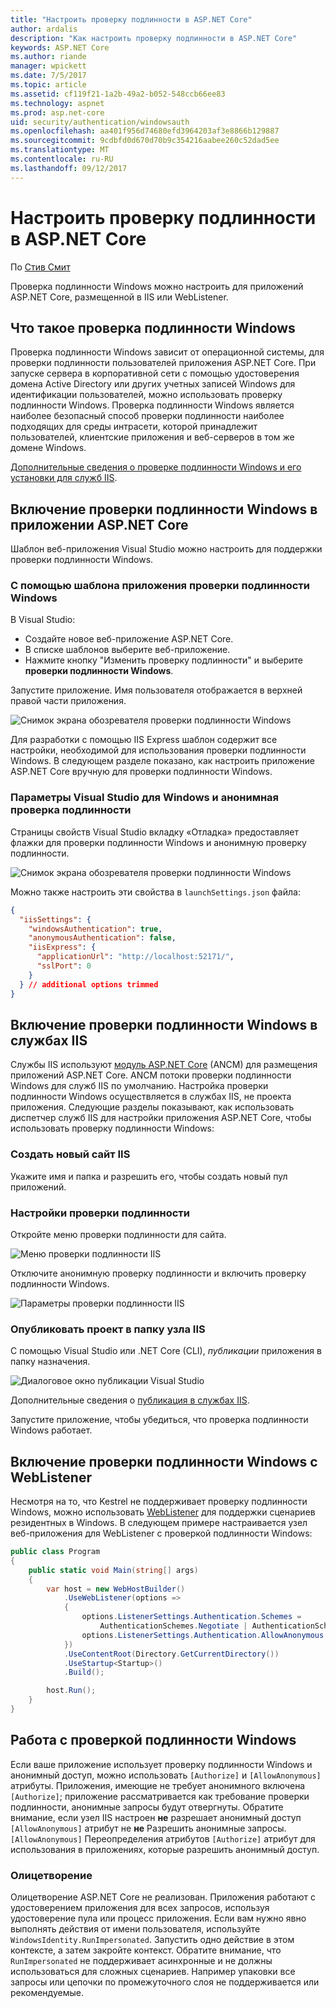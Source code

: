 ```yaml
---
title: "Настроить проверку подлинности в ASP.NET Core"
author: ardalis
description: "Как настроить проверку подлинности в ASP.NET Core"
keywords: ASP.NET Core
ms.author: riande
manager: wpickett
ms.date: 7/5/2017
ms.topic: article
ms.assetid: cf119f21-1a2b-49a2-b052-548ccb66ee83
ms.technology: aspnet
ms.prod: asp.net-core
uid: security/authentication/windowsauth
ms.openlocfilehash: aa401f956d74680efd3964203af3e8866b129887
ms.sourcegitcommit: 9cdbfd0d670d70b9c354216aabee260c52dad5ee
ms.translationtype: MT
ms.contentlocale: ru-RU
ms.lasthandoff: 09/12/2017
---
```

# <a name="configure-windows-authentication-in-aspnet-core"></a>Настроить проверку подлинности в ASP.NET Core

По [Стив Смит](https://ardalis.com)

Проверка подлинности Windows можно настроить для приложений ASP.NET Core, размещенной в IIS или WebListener.

## <a name="what-is-windows-authentication"></a>Что такое проверка подлинности Windows

Проверка подлинности Windows зависит от операционной системы, для проверки подлинности пользователей приложения ASP.NET Core. При запуске сервера в корпоративной сети с помощью удостоверения домена Active Directory или других учетных записей Windows для идентификации пользователей, можно использовать проверку подлинности Windows. Проверка подлинности Windows является наиболее безопасный способ проверки подлинности наиболее подходящих для среды интрасети, которой принадлежит пользователей, клиентские приложения и веб-серверов в том же домене Windows.

[Дополнительные сведения о проверке подлинности Windows и его установки для служб IIS](https://docs.microsoft.com/iis/configuration/system.webServer/security/authentication/windowsAuthentication/).

## <a name="enabling-windows-authentication-in-an-aspnet-core-application"></a>Включение проверки подлинности Windows в приложении ASP.NET Core

Шаблон веб-приложения Visual Studio можно настроить для поддержки проверки подлинности Windows.

### <a name="using-the-windows-authentication-app-template"></a>С помощью шаблона приложения проверки подлинности Windows

В Visual Studio:
* Создайте новое веб-приложение ASP.NET Core. 
* В списке шаблонов выберите веб-приложение.
* Нажмите кнопку "Изменить проверку подлинности" и выберите **проверки подлинности Windows**. 

Запустите приложение. Имя пользователя отображается в верхней правой части приложения.

![Снимок экрана обозревателя проверки подлинности Windows](windowsauth/_static/browser-screenshot.png)

Для разработки с помощью IIS Express шаблон содержит все настройки, необходимой для использования проверки подлинности Windows. В следующем разделе показано, как настроить приложение ASP.NET Core вручную для проверки подлинности Windows.

### <a name="visual-studio-settings-for-windows-and-anonymous-authentication"></a>Параметры Visual Studio для Windows и анонимная проверка подлинности

Страницы свойств Visual Studio вкладку «Отладка» предоставляет флажки для проверки подлинности Windows и анонимную проверку подлинности.

![Снимок экрана обозревателя проверки подлинности Windows](windowsauth/_static/vs-auth-property-menu.png)

Можно также настроить эти свойства в `launchSettings.json` файла:

```json
{
  "iisSettings": {
    "windowsAuthentication": true,
    "anonymousAuthentication": false,
    "iisExpress": {
      "applicationUrl": "http://localhost:52171/",
      "sslPort": 0
    }
  } // additional options trimmed
}
```

## <a name="enabling-windows-authentication-with-iis"></a>Включение проверки подлинности Windows в службах IIS

Службы IIS используют [модуль ASP.NET Core](xref:fundamentals/servers/aspnet-core-module) (ANCM) для размещения приложений ASP.NET Core. ANCM потоки проверки подлинности Windows для служб IIS по умолчанию. Настройка проверки подлинности Windows осуществляется в службах IIS, не проекта приложения. Следующие разделы показывают, как использовать диспетчер служб IIS для настройки приложения ASP.NET Core, чтобы использовать проверку подлинности Windows:

### <a name="create-a-new-iis-site"></a>Создать новый сайт IIS

Укажите имя и папка и разрешить его, чтобы создать новый пул приложений.

### <a name="customize-authentication"></a>Настройки проверки подлинности

Откройте меню проверки подлинности для сайта.

![Меню проверки подлинности IIS](windowsauth/_static/iis-authentication-menu.png)

Отключите анонимную проверку подлинности и включить проверку подлинности Windows.

![Параметры проверки подлинности IIS](windowsauth/_static/iis-auth-settings.png)

### <a name="publish-your-project-to-the-iis-site-folder"></a>Опубликовать проект в папку узла IIS

С помощью Visual Studio или .NET Core (CLI), *публикации* приложения в папку назначения.

![Диалоговое окно публикации Visual Studio](windowsauth/_static/vs-publish-app.png)

Дополнительные сведения о [публикация в службах IIS](xref:publishing/iis).

Запустите приложение, чтобы убедиться, что проверка подлинности Windows работает.

## <a name="enabling-windows-authentication-with-weblistener"></a>Включение проверки подлинности Windows с WebListener

Несмотря на то, что Kestrel не поддерживает проверку подлинности Windows, можно использовать [WebListener](xref:fundamentals/servers/weblistener) для поддержки сценариев резидентных в Windows. В следующем примере настраивается узел веб-приложения для WebListener с проверкой подлинности Windows:

```csharp
public class Program
{
    public static void Main(string[] args)
    {
        var host = new WebHostBuilder()
            .UseWebListener(options =>
            {
                options.ListenerSettings.Authentication.Schemes = 
                    AuthenticationSchemes.Negotiate | AuthenticationSchemes.NTLM;
                options.ListenerSettings.Authentication.AllowAnonymous = false;
            })
            .UseContentRoot(Directory.GetCurrentDirectory())
            .UseStartup<Startup>()
            .Build();

        host.Run();
    }
}
```

## <a name="working-with-windows-authentication"></a>Работа с проверкой подлинности Windows

Если ваше приложение использует проверку подлинности Windows и анонимный доступ, можно использовать ``[Authorize]`` и ``[AllowAnonymous]`` атрибуты. Приложения, имеющие не требует анонимного включена ``[Authorize]``; приложение рассматривается как требование проверки подлинности, анонимные запросы будут отвергнуты. Обратите внимание, если узел IIS настроен **не** разрешает анонимный доступ ``[AllowAnonymous]`` атрибут не **не** Разрешить анонимные запросы. ``[AllowAnonymous]`` Переопределения атрибутов ``[Authorize]`` атрибут для использования в приложениях, которые разрешить анонимный доступ.

### <a name="impersonation"></a>Олицетворение

Олицетворение ASP.NET Core не реализован. Приложения работают с удостоверением приложения для всех запросов, используя удостоверение пула или процесс приложения. Если вам нужно явно выполнять действия от имени пользователя, используйте ``WindowsIdentity.RunImpersonated``. Запустить одно действие в этом контексте, а затем закройте контекст. Обратите внимание, что ``RunImpersonated`` не поддерживает асинхронные и не должны использоваться для сложных сценариев. Например упаковки все запросы или цепочки по промежуточного слоя не поддерживается или рекомендуемые.
